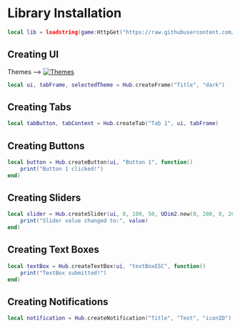 
# Library Installation

```lua
local lib = loadstring(game:HttpGet("https://raw.githubusercontent.com/Exploiter555/Scripts/main/XB.lua"))()
```

## Creating UI
Themes -->
[![Themes](https://img.shields.io/badge/Readme-Go%20to%20Link-blue.svg)](https://github.com/Exploiter555/Scripts/blob/main/Themes.md)
```lua
local ui, tabFrame, selectedTheme = Hub.createFrame("Title", "dark")
```

## Creating Tabs

```lua
local tabButton, tabContent = Hub.createTab("Tab 1", ui, tabFrame)
```

## Creating Buttons

```lua
local button = Hub.createButton(ui, "Button 1", function()
    print("Button 1 clicked!")
end)
```

## Creating Sliders

```lua
local slider = Hub.createSlider(ui, 0, 100, 50, UDim2.new(0, 200, 0, 20), function(value)
    print("Slider value changed to:", value)
end)
```

## Creating Text Boxes

```lua
local textBox = Hub.createTextBox(ui, "textBoxESC", function()
    print("TextBox submitted!")
end)
```

## Creating Notifications

```lua
local notification = Hub.createNotification("Title", "Text", "iconID")
```